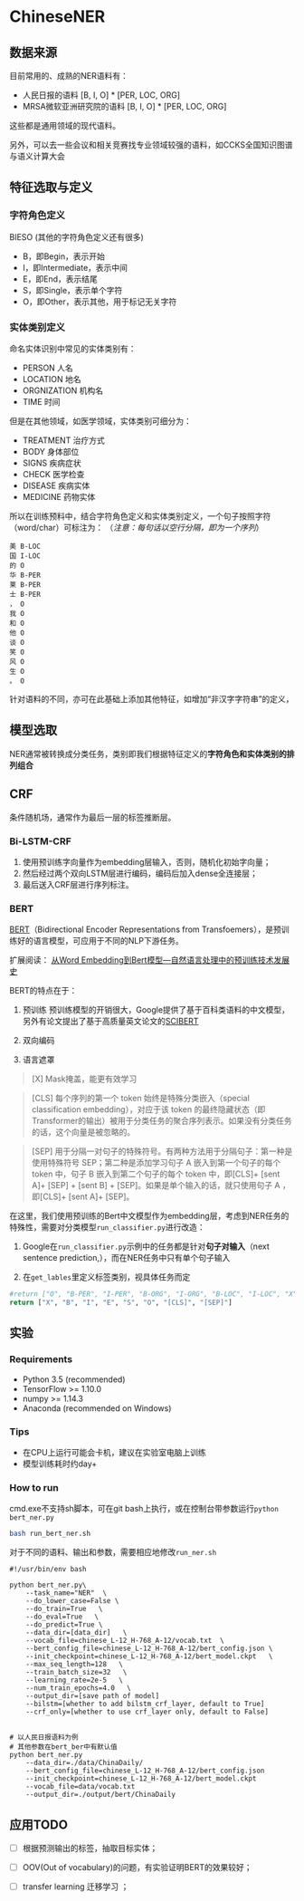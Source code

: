 # ChineseNER


## 数据来源
目前常用的、成熟的NER语料有：
- 人民日报的语料 [B, I, O] * [PER, LOC, ORG]
- MRSA微软亚洲研究院的语料 [B, I, O] * [PER, LOC, ORG]

这些都是通用领域的现代语料。

另外，可以去一些会议和相关竞赛找专业领域较强的语料，如CCKS全国知识图谱与语义计算大会

## 特征选取与定义
### 字符角色定义
BIESO (其他的字符角色定义还有很多)
- B，即Begin，表示开始
- I，即Intermediate，表示中间
- E，即End，表示结尾
- S，即Single，表示单个字符
- O，即Other，表示其他，用于标记无关字符

### 实体类别定义
命名实体识别中常见的实体类别有：
- PERSON 人名
- LOCATION 地名
- ORGNIZATION 机构名
- TIME 时间

但是在其他领域，如医学领域，实体类别可细分为：
- TREATMENT 治疗方式
- BODY 身体部位
- SIGNS 疾病症状
- CHECK 医学检查
- DISEASE 疾病实体
- MEDICINE 药物实体

所以在训练预料中，结合字符角色定义和实体类别定义，一个句子按照字符（word/char）可标注为：
（*注意：每句话以空行分隔，即为一个序列*）
```
美 B-LOC
国 I-LOC
的 O
华 B-PER
莱 B-PER
士 B-PER
， O
我 O
和 O
他 O
谈 O
笑 O
风 O
生 O
。 O

```
针对语料的不同，亦可在此基础上添加其他特征，如增加“非汉字字符串”的定义，



## 模型选取
NER通常被转换成分类任务，类别即我们根据特征定义的**字符角色和实体类别的排列组合**

## CRF
条件随机场，通常作为最后一层的标签推断层。

### Bi-LSTM-CRF
1. 使用预训练字向量作为embedding层输入，否则，随机化初始字向量；
2. 然后经过两个双向LSTM层进行编码，编码后加入dense全连接层；
3. 最后送入CRF层进行序列标注。


### BERT
[BERT](https://github.com/google-research/bert)（Bidirectional Encoder Representations from Transfoemers），是预训练好的语言模型，可应用于不同的NLP下游任务。

扩展阅读： [从Word Embedding到Bert模型—自然语言处理中的预训练技术发展史](https://zhuanlan.zhihu.com/p/49271699)


BERT的特点在于：
1. 预训练
预训练模型的开销很大，Google提供了基于百科类语料的中文模型，另外有论文提出了基于高质量英文论文的[SCIBERT](https://github.com/allenai/scibert)

2. 双向编码

3. 语言遮罩

>[X]  Mask掩盖，能更有效学习

>[CLS]  每个序列的第一个 token 始终是特殊分类嵌入（special classification embedding），对应于该 token 的最终隐藏状态（即Transformer的输出）被用于分类任务的聚合序列表示。如果没有分类任务的话，这个向量是被忽略的。

>[SEP]  用于分隔一对句子的特殊符号。有两种方法用于分隔句子：第一种是使用特殊符号 SEP；第二种是添加学习句子 A 嵌入到第一个句子的每个 token 中，句子 B 嵌入到第二个句子的每个 token 中，即[CLS]+ [sent A]+ [SEP] + [sent B] + [SEP]。如果是单个输入的话，就只使用句子 A ，即[CLS]+ [sent A]+ [SEP]。



在这里，我们使用预训练的Bert中文模型作为embedding层，考虑到NER任务的特殊性，需要对分类模型`run_classifier.py`进行改造：

1. Google在`run_classifier.py`示例中的任务都是针对**句子对输入**（next sentence prediction,），而在NER任务中只有单个句子输入

2. 在`get_lables`里定义标签类别，视具体任务而定
```python
#return ["O", "B-PER", "I-PER", "B-ORG", "I-ORG", "B-LOC", "I-LOC", "X", "[CLS]", "[SEP]"]
return ["X", "B", "I", "E", "S", "O", "[CLS]", "[SEP]"]
```


## 实验

### Requirements

- Python 3.5 (recommended)
- TensorFlow >= 1.10.0
- numpy >= 1.14.3
- Anaconda (recommended on Windows)

### Tips
- 在CPU上运行可能会卡机，建议在实验室电脑上训练
- 模型训练耗时约day+


### How to run
cmd.exe不支持sh脚本，可在git bash上执行，或在控制台带参数运行`python bert_ner.py`
```bash
bash run_bert_ner.sh
```
对于不同的语料、输出和参数，需要相应地修改`run_ner.sh`
```shell
#!/usr/bin/env bash

python bert_ner.py\
    --task_name="NER"  \
    --do_lower_case=False \
    --do_train=True   \
    --do_eval=True   \
    --do_predict=True \
    --data_dir=[data_dir]   \
    --vocab_file=chinese_L-12_H-768_A-12/vocab.txt  \
    --bert_config_file=chinese_L-12_H-768_A-12/bert_config.json \
    --init_checkpoint=chinese_L-12_H-768_A-12/bert_model.ckpt   \
    --max_seq_length=128   \
    --train_batch_size=32   \
    --learning_rate=2e-5   \
    --num_train_epochs=4.0   \
    --output_dir=[save path of model]
    --bilstm=[whether to add bilstm_crf_layer, default to True]
    --crf_only=[whether to use crf_layer only, default to False]


# 以人民日报语料为例
# 其他参数在bert_ber中有默认值
python bert_ner.py
    --data_dir=./data/ChinaDaily/
    --bert_config_file=chinese_L-12_H-768_A-12/bert_config.json
    --init_checkpoint=chinese_L-12_H-768_A-12/bert_model.ckpt
    --vocab_file=data/vocab.txt
    --output_dir=./output/bert/ChinaDaily
```


## 应用TODO

- [ ] 根据预测输出的标签，抽取目标实体；
- [ ] OOV(Out of vocabulary)的问题，有实验证明BERT的效果较好；
- [ ] transfer learning 迁移学习 ；






